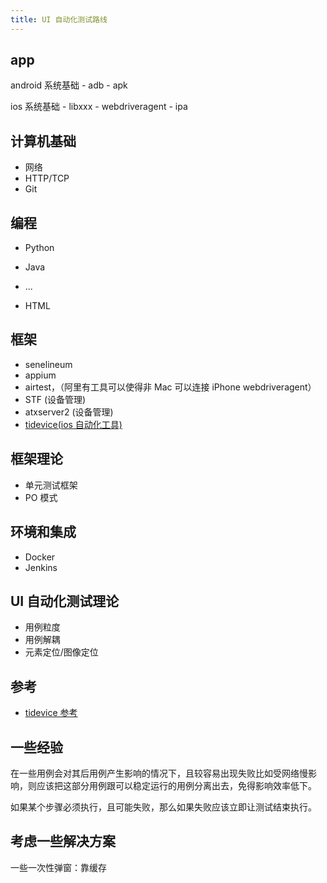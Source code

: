 ```yaml
---
title: UI 自动化测试路线
---
```


## app

android 系统基础
    - adb
    - apk

ios 系统基础
    - libxxx
    - webdriveragent
    - ipa

## 计算机基础

- 网络
- HTTP/TCP
- Git

## 编程

- Python
- Java
- ...

- HTML

## 框架

- senelineum
- appium
- airtest，（阿里有工具可以使得非 Mac 可以连接 iPhone webdriveragent）
- STF (设备管理)
- atxserver2 (设备管理)
- [tidevice(ios 自动化工具)](https://github.com/alibaba/taobao-iphone-device)

## 框架理论

- 单元测试框架
- PO 模式

## 环境和集成

- Docker
- Jenkins

## UI 自动化测试理论

- 用例粒度
- 用例解耦
- 元素定位/图像定位

## 参考

- [tidevice 参考](https://mp.weixin.qq.com/s/P95Fr93mlf5CvV02-Oi9zw)

## 一些经验

在一些用例会对其后用例产生影响的情况下，且较容易出现失败比如受网络慢影响，则应该把这部分用例跟可以稳定运行的用例分离出去，免得影响效率低下。

如果某个步骤必须执行，且可能失败，那么如果失败应该立即让测试结束执行。

## 考虑一些解决方案

一些一次性弹窗：靠缓存
